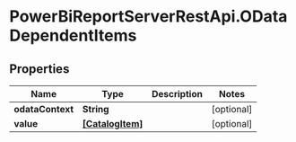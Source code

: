 # PowerBiReportServerRestApi.ODataDependentItems

## Properties
Name | Type | Description | Notes
------------ | ------------- | ------------- | -------------
**odataContext** | **String** |  | [optional] 
**value** | [**[CatalogItem]**](CatalogItem.md) |  | [optional] 


